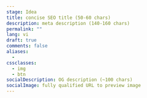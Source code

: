 ```yaml
---
stage: Idea
title: concise SEO title (50‑60 chars)
description: meta description (140‑160 chars)
permalink: ""
lang: vi
draft: true
comments: false
aliases:
  - 
cssclasses:
  - img
  - btn
socialDescription: OG description (~100 chars)
socialImage: fully qualified URL to preview image
---
```


